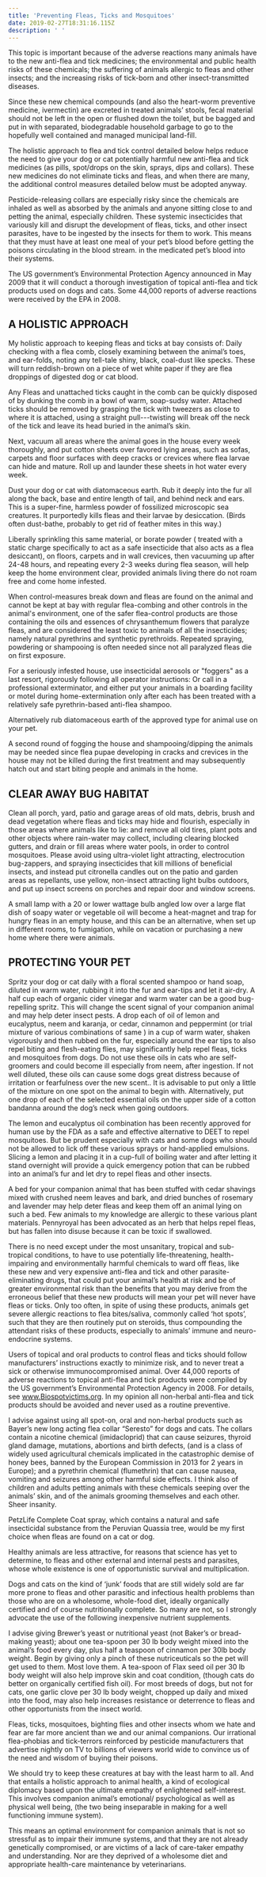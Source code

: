 ```yaml
---
title: 'Preventing Fleas, Ticks and Mosquitoes'
date: 2019-02-27T18:31:16.115Z
description: ' '
---
```

This topic is important because of the adverse reactions many animals have to the new anti-flea and tick medicines; the environmental and public health risks of these chemicals; the suffering of animals allergic to fleas and other insects; and the increasing risks of tick-born and other insect-transmitted diseases.

 Since these new chemical compounds (and also the heart-worm preventive medicine, ivermectin) are excreted in treated animals’ stools, fecal material should not be left in the open or flushed down the toilet, but be bagged and put in with separated, biodegradable household garbage to go to the hopefully well contained and managed municipal land-fill.

The holistic approach to flea and tick control detailed below helps reduce the need to give your dog or cat potentially harmful new anti-flea and tick medicines (as pills, spot/drops on the skin, sprays, dips and collars). These new medicines do not eliminate ticks and fleas, and when there are many, the additional control measures detailed below must be adopted anyway. 

Pesticide-releasing collars are especially risky since the chemicals are inhaled as well as absorbed by the animals and anyone sitting close to and petting the animal, especially children. These systemic insecticides that variously kill and disrupt the development of fleas, ticks, and other insect parasites, have to be ingested by the insects for them to work. This means that they must have at least one meal of your pet’s blood before getting the poisons circulating in the blood stream. in the medicated pet’s blood into their systems.

The US government’s Environmental Protection Agency announced in May 2009 that it will conduct a thorough investigation of topical anti-flea and tick products used on dogs and cats. Some 44,000 reports of adverse reactions were received by the EPA in 2008.

## A HOLISTIC APPROACH

My holistic approach to keeping fleas and ticks at bay consists of: Daily checking with a flea comb, closely examining between the animal’s toes, and ear-folds, noting any tell-tale shiny, black, coal-dust like specks. These will turn reddish-brown on a piece of wet white paper if they are flea droppings of digested dog or cat blood.   

Any Fleas and unattached ticks caught in the comb can be quickly disposed of by dunking the comb in a bowl of warm, soap-sudsy water. Attached ticks should be removed by grasping the tick with tweezers as close to where it is attached, using a straight pull---twisting will break off the neck of the tick and leave its head buried in the animal’s skin.

Next, vacuum all areas where the animal goes in the house every week thoroughly, and put cotton sheets over favored lying areas, such as sofas, carpets and floor surfaces with deep cracks or crevices where flea larvae can hide and mature. Roll up and launder these sheets in hot water every week.

Dust your dog or cat with diatomaceous earth. Rub it deeply into the fur all along the back, base and entire length of tail, and behind neck and ears. This is a super-fine, harmless powder of fossilized microscopic sea creatures. It purportedly kills fleas and their larvae by desiccation. (Birds often dust-bathe, probably to get rid of feather mites in this way.)

Liberally sprinkling this same material, or borate powder ( treated with a static charge specifically to act as a safe insecticide that also acts as a flea desiccant), on floors, carpets and in wall crevices, then vacuuming up after 24-48 hours, and repeating every 2-3 weeks during flea season, will help keep the home environment clear, provided animals living there do not roam free and come home infested.

 When control-measures break down and fleas are found on the animal and cannot be kept at bay with regular flea-combing and other controls in the animal's environment, one of the safer flea-control products are those containing the oils and essences of chrysanthemum flowers that paralyze fleas, and are considered the least toxic to animals of all the insecticides; namely natural pyrethrins and synthetic pyrethroids. Repeated spraying, powdering or shampooing is often needed since not all paralyzed fleas die on first exposure.

For a seriously infested house, use insecticidal aerosols or "foggers" as a last resort, rigorously following all operator instructions: Or call in a professional exterminator, and either put your animals in a boarding facility or motel during home-extermination only after each has been treated with a relatively safe pyrethrin-based anti-flea shampoo.

Alternatively rub diatomaceous earth of the approved type for animal use on your pet.

 A second round of fogging the house and shampooing/dipping the animals may be needed since flea pupae developing in cracks and crevices in the house may not be killed during the first treatment and may subsequently hatch out and start biting people and animals in the home.

## CLEAR AWAY BUG HABITAT

Clean all porch, yard, patio and garage areas of old mats, debris, brush and dead vegetation where fleas and ticks may hide and flourish, especially in those areas where animals like to lie: and remove all old tires, plant pots and other objects where rain-water may collect, including clearing blocked gutters, and drain or fill areas where water pools, in order to control mosquitoes. Please avoid using ultra-violet light attracting, electrocution bug-zappers, and spraying insecticides that kill millions of beneficial insects, and instead put citronella candles out on the patio and garden areas as repellants, use yellow, non-insect attracting light bulbs outdoors, and put up insect screens on porches and repair door and window screens.

A small lamp with a 20 or lower wattage bulb angled low over a large flat dish of soapy water or vegetable oil will become a heat-magnet and trap for hungry fleas in an empty house, and this can be an alternative, when set up in different rooms, to fumigation, while on vacation or purchasing a new home where there were animals.

## PROTECTING YOUR PET

Spritz your dog or cat daily with a floral scented shampoo or hand soap, diluted in warm water, rubbing it into the fur and ear-tips and let it air-dry. A half cup each of organic cider vinegar and warm water can be a good bug-repelling spritz. This will change the scent signal of your companion animal and may help deter insect pests. A drop each of oil of lemon and eucalyptus, neem and karanja, or cedar, cinnamon and peppermint (or trial mixture of various combinations of same ) in a cup of warm water, shaken vigorously and then rubbed on the fur, especially around the ear tips to also repel biting and flesh-eating flies, may significantly help repel fleas, ticks and mosquitoes from dogs. Do not use these oils in cats who are self-groomers and could become ill especially from neem, after ingestion. If not well diluted, these oils can cause some dogs great distress because of irritation or fearfulness over the new scent.. It is advisable to put only a little of the mixture on one spot on the animal to begin with. Alternatively, put one drop of each of the selected essential oils on the upper side of a cotton bandanna around the dog’s neck when going outdoors.

The lemon and eucalyptus oil combination has been recently approved for human use by the FDA as a safe and effective alternative to DEET to repel mosquitoes. But be prudent especially with cats and some dogs who should not be allowed to lick off these various sprays or hand-applied emulsions. Slicing a lemon and placing it in a cup-full of boiling water and after letting it stand overnight will provide a quick emergency potion that can be rubbed into an animal’s fur and let dry to repel fleas and other insects.

A bed for your companion animal that has been stuffed with cedar shavings mixed with crushed neem leaves and bark, and dried bunches of rosemary and lavender may help deter fleas and keep them off an animal lying on such a bed. Few animals to my knowledge are allergic to these various plant materials. Pennyroyal has been advocated as an herb that helps repel fleas, but has fallen into disuse because it can be toxic if swallowed.

There is no need except under the most unsanitary, tropical and sub-tropical conditions, to have to use potentially life-threatening, health-impairing and environmentally harmful chemicals to ward off fleas, like these new and very expensive anti-flea and tick and other parasite-eliminating drugs, that could put your animal’s health at risk and be of greater environmental risk than the benefits that you may derive from the erroneous belief that these new products will mean your pet will never have fleas or ticks. Only too often, in spite of using these products, animals get severe allergic reactions to flea bites/saliva, commonly called ‘hot spots’, such that they are then routinely put on steroids, thus compounding the attendant risks of these products, especially to animals’ immune and neuro-endocrine systems.

 Users of topical and oral products to control fleas and ticks should follow manufacturers’ instructions exactly to minimize risk, and to never treat a sick or otherwise immunocompromised animal. Over 44,000 reports of adverse reactions to topical anti-flea and tick products were compiled by the US government’s Environmental Protection Agency in 2008. For details, see www.Biospotvictims.org. In my opinion all non-herbal anti-flea and tick products should be avoided and never used as a routine preventive.  

I advise against using all spot-on, oral and non-herbal products such as Bayer’s new long acting flea collar “Seresto” for dogs and cats. The collars contain a nicotine chemical (imidacloprid) that can cause seizures, thyroid gland damage, mutations, abortions and birth defects, (and is a class of widely used agricultural chemicals implicated in the catastrophic demise of honey bees, banned by the European Commission in 2013 for 2 years in Europe); and a pyrethrin chemical (flumethrin) that can cause nausea, vomiting and seizures among other harmful side effects. I think also of children and adults petting animals with these chemicals seeping over the animals’ skin, and of the animals grooming themselves and each other. Sheer insanity.

PetzLife Complete Coat spray, which contains a natural and safe insecticidal substance from the Peruvian Quassia tree, would be my first choice when fleas are found on a cat or dog.

Healthy animals are less attractive, for reasons that science has yet to determine, to fleas and other external and internal pests and parasites, whose whole existence is one of opportunistic survival and multiplication.

Dogs and cats on the kind of ‘junk’ foods that are still widely sold are far more prone to fleas and other parasitic and infectious health problems than those who are on a wholesome, whole-food diet, ideally organically certified and of course nutritionally complete. So many are not, so I strongly advocate the use of the following inexpensive nutrient supplements.

 I advise giving Brewer’s yeast or nutritional yeast (not Baker’s or bread-making yeast); about one tea-spoon per 30 lb body weight mixed into the animal’s food every day, plus half a teaspoon of cinnamon per 30lb body weight. Begin by giving only a pinch of these nutriceuticals so the pet will get used to them. Most love them. A tea-spoon of Flax seed oil per 30 lb body weight will also help improve skin and coat condition, (though cats do better on organically certified fish oil). For most breeds of dogs, but not for cats, one garlic clove per 30 lb body weight, chopped up daily and mixed into the food, may also help increases resistance or deterrence to fleas and other opportunists from the insect world.

Fleas, ticks, mosquitoes, bighting flies and other insects whom we hate and fear are far more ancient than we and our animal companions. Our irrational flea-phobias and tick-terrors reinforced by pesticide manufacturers that advertise nightly on TV to billions of viewers world wide to convince us of the need and wisdom of buying their poisons.

We should try to keep these creatures at bay with the least harm to all. And that entails a holistic approach to animal health, a kind of ecological diplomacy based upon the ultimate empathy of enlightened self-interest. This involves companion animal’s emotional/ psychological as well as physical well being, (the two being inseparable in making for a well functioning immune system).

This means an optimal environment for companion animals that is not so stressful as to impair their immune systems, and that they are not already genetically compromised, or are victims of a lack of care-taker empathy and understanding. Nor are they deprived of a wholesome diet and appropriate health-care maintenance by veterinarians.

